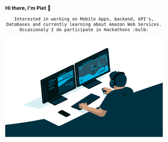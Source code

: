 ### Hi there, I'm Piet 👋

<!--
**PTMahlangu/PTMahlangu** is a ✨ _special_ ✨ repository because its `README.md` (this file) appears on your GitHub profile.

Here are some ideas to get you started:

- 🔭 I’m currently working on ...
- 🌱 I’m currently learning ...
- 👯 I’m looking to collaborate on ...
- 🤔 I’m looking for help with ...
- 💬 Ask me about ...
- 📫 How to reach me: ...
- 😄 Pronouns: ...
- ⚡ Fun fact: ...
-->

<p align="center">
  <samp>
 Interested in working on Mobile Apps, backend, API's, Databases and currently learning about 
Amazon Web Services. Occasionaly I do participate in Hackathons :bulb:
  </samp>
</p>

  <img align="right" alt="GIF" src="https://github.com/PTMahlangu/PTMahlangu/blob/main/code.gif?raw=true" width="800" height="320" />



